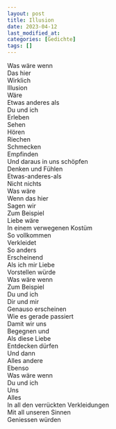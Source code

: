 ```yaml
---
layout: post
title: Illusion
date: 2023-04-12
last_modified_at:
categories: [Gedichte]
tags: []
---
```


Was wäre wenn  
Das hier  
Wirklich  
Illusion  
Wäre  
Etwas anderes als  
Du und ich  
Erleben  
Sehen  
Hören  
Riechen    
Schmecken  
Empfinden  
Und daraus in uns schöpfen  
Denken und Fühlen  
Etwas-anderes-als  
Nicht nichts  
Was wäre  
Wenn das hier  
Sagen wir  
Zum Beispiel  
Liebe wäre  
In einem verwegenen Kostüm  
So vollkommen  
Verkleidet  
So anders  
Erscheinend  
Als ich mir Liebe  
Vorstellen würde  
Was wäre wenn  
Zum Beispiel  
Du und ich  
Dir und mir  
Genauso erscheinen  
Wie es gerade passiert  
Damit wir uns  
Begegnen und  
Als diese Liebe  
Entdecken dürfen  
Und dann  
Alles andere  
Ebenso  
Was wäre wenn  
Du und ich  
Uns  
Alles    
In all den verrückten Verkleidungen  
Mit all unseren Sinnen  
Geniessen würden